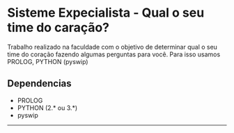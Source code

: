 Sisteme Expecialista - Qual o seu time do caração?
==============================

Trabalho realizado na faculdade com o objetivo de determinar qual o seu time do coração fazendo algumas perguntas para você.
Para isso usamos PROLOG, PYTHON (pyswip)


Dependencias
-----------
- PROLOG
- PYTHON (2.* ou 3.*)
- pyswip
-----------------